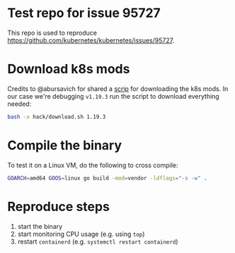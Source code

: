 # Test repo for issue 95727

This repo is used to reproduce https://github.com/kubernetes/kubernetes/issues/95727.

# Download k8s mods

Credits to @abursavich for shared a [scrip](https://github.com/kubernetes/kubernetes/issues/79384#issuecomment-521493597) for downloading the k8s mods.
In our case we're debugging `v1.19.3` run the script to download everything needed:
```bash
bash -x hack/download.sh 1.19.3
```

# Compile the binary

To test it on a Linux VM, do the following to cross compile:
```bash
GOARCH=amd64 GOOS=linux go build -mod=vendor -ldflags="-s -w" .
```

# Reproduce steps

1. start the binary
2. start monitoring CPU usage (e.g. using `top`)
3. restart `containerd` (e.g. `systemctl restart containerd`)
